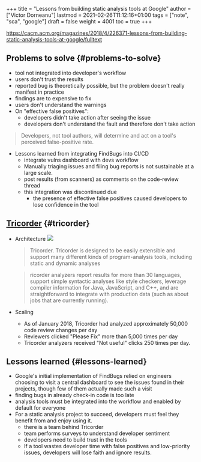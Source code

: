 +++
title = "Lessons from building static analysis tools at Google"
author = ["Victor Dorneanu"]
lastmod = 2021-02-26T11:12:16+01:00
tags = ["note", "sca", "google"]
draft = false
weight = 4001
toc = true
+++

<https://cacm.acm.org/magazines/2018/4/226371-lessons-from-building-static-analysis-tools-at-google/fulltext>


## Problems to solve {#problems-to-solve}

-   tool not integrated into developer's workflow
-   users don't trust the results
-   reported bug is theoretically possible, but the problem doesn't really manifest in practice
-   findings are to expensive to fix
-   users don't understand the warnings
-   On "effective false positives":
    -   developers didn't take action after seeing the issue
    -   developers don't understand the fault and therefore don't take action

> Developers, not tool authors, will determine and act on a tool's perceived false-positive rate.

-   Lessons learned from integrating FindBugs into CI/CD
    -   integrate vulns dashboard with devs workflow
    -   Manually triaging issues and filing bug reports is not sustainable at a large scale.
    -   post results (from scanners) as comments on the code-review thread
    -   this integration was discontinued due
        -   the presence of effective false positives caused developers to lose confidence in the tool


## [**Tricorder**](https://research.google/pubs/pub43322/) {#tricorder}

-   Architecture
    ![](images/tricorder_arch.png)

    > Tricorder. Tricorder is designed to be easily extensible and support many different kinds of program-analysis tools, including static and dynamic analyses

    <!--quoteend-->

    > ricorder analyzers report results for more than 30 languages, support simple
    > syntactic analyses like style checkers, leverage compiler information for Java,
    > JavaScript, and C++, and are straightforward to integrate with production data
    > (such as about jobs that are currently running).

-   Scaling
    -   As of January 2018, Tricorder had analyzed approximately 50,000 code review changes per day
    -   Reviewers clicked "Please Fix" more than 5,000 times per day
    -   Tricorder analyzers received "Not useful" clicks 250 times per day.


## Lessons learned {#lessons-learned}

-   Google's initial implementation of FindBugs relied on engineers choosing to
    visit a central dashboard to see the issues found in their projects, though
    few of them actually made such a visit
-   finding bugs in already check-in code is too late
-   analysis tools must be integrated into the workflow and enabled by default for everyone
-   For a static analysis project to succeed, developers must feel they benefit from and enjoy using it.
    -   there is a team behind Tricorder
    -   team performs surveys to understand developer sentiment
    -   developers need to build trust in the tools
    -   If a tool wastes developer time with false positives and low-priority issues, developers will lose faith and ignore results.
